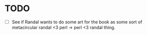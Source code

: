 # TODO

- [ ] See if Randal wants to do some art for the book as some sort of metacircular randal <3 perl -> perl <3 randal thing.
